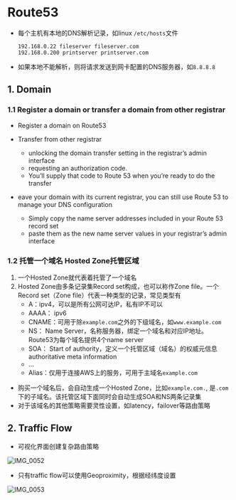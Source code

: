 
# Route53

- 每个主机有本地的DNS解析记录，如linux `/etc/hosts`文件
  ```
  192.168.0.22 fileserver fileserver.com
  192.168.0.200 printserver printserver.com
  ```
- 如果本地不能解析，则将请求发送到网卡配置的DNS服务器，如`8.8.8.8`
## 1. Domain
### 1.1 Register a domain or transfer a domain from other registrar
- Register a domain on Route53
- Transfer from other registrar
  - unlocking the domain transfer setting in the registrar’s admin interface 
  - requesting an authorization code.
  - You’ll supply that code to Route 53 when you’re ready to do the transfer
  
- eave your domain with its current registrar, you can still use Route 53 to manage your DNS configuration
  - Simply copy the name server addresses included in your Route 53 record set 
  - paste them as the new name server values in your registrar’s admin interface
  
### 1.2 托管一个域名 Hosted Zone托管区域
1. 一个Hosted Zone就代表着托管了一个域名
2. Hosted Zone由多条记录集Record set构成，也可以称作Zone file。一个Record set（Zone file）代表一种类型的记录，常见类型有
    - A：ipv4，可以是所有公网可达IP，私有IP不可以
    - AAAA： ipv6
    - CNAME：可用于除`example.com`之外的下级域名，如`www.example.com`
    - NS： Name Server，名称服务器，绑定一个域名和对应IP地址。Route53为每个域名提供4个name server
    - SOA： Start of authority，定义一个托管区域（域名）的权威元信息authoritative meta information
    - ...
    - Alias：仅用于连接AWS上的服务，可用于主域名`example.com`

- 购买一个域名后，会自动生成一个Hosted Zone，比如`example.com.`, 是`.com`下的子域名。该托管区域下面同时会自动生成SOA和NS两条记录集
- 对于该域名的其他策略需要灵性设置，如latency，failover等路由策略

## 2. Traffic Flow
- 可视化界面创建复杂路由策略

![IMG_0052](https://user-images.githubusercontent.com/26485327/71156175-cbe38580-2282-11ea-95d3-4420c6b51703.jpeg)

- 只有traffic flow可以使用Geoproximity，根据经纬度设置


![IMG_0053](https://user-images.githubusercontent.com/26485327/71156562-94290d80-2283-11ea-9fac-8034d2461695.jpeg)


